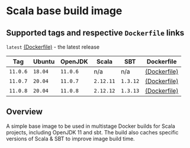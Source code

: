 # Scala base build image

## Supported tags and respective `Dockerfile` links
`latest` [(Dockerfile)](https://github.com/topaztechnology/sbt-java11-build/blob/master/Dockerfile) - the latest release

|   Tag    | Ubuntu  | OpenJDK  |   Scala   |   SBT    | Dockerfile |
|----------|---------|----------|-----------|----------|------------|
| `11.0.6` | `18.04` | `11.0.6` |    n/a    |   n/a    | [(Dockerfile)](https://github.com/topaztechnology/sbt-java11-build/blob/11.0.6/Dockerfile) |
| `11.0.7` | `20.04` | `11.0.7` | `2.12.11` | `1.3.12` | [(Dockerfile)](https://github.com/topaztechnology/sbt-java11-build/blob/11.0.7/Dockerfile) |
| `11.0.8` | `20.04` | `11.0.8` | `2.12.12` | `1.3.13` | [(Dockerfile)](https://github.com/topaztechnology/sbt-java11-build/blob/11.0.8/Dockerfile) |

## Overview

A simple base image to be used in multistage Docker builds for Scala projects, including OpenJDK 11 and sbt. The build also caches specific versions of Scala & SBT to improve image build time.
